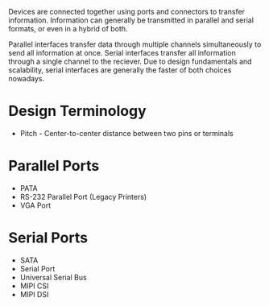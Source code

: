 Devices are connected together using ports and connectors to transfer information. Information can generally be transmitted in parallel and serial formats, or even in a hybrid of both.

Parallel interfaces transfer data through multiple channels simultaneously to send all information at once. Serial interfaces transfer all information through a single channel to the reciever. Due to design fundamentals and scalability, serial interfaces are generally the faster of both choices nowadays.

# Design Terminology
- Pitch - Center-to-center distance between two pins or terminals

# Parallel Ports

- PATA
- RS-232 Parallel Port (Legacy Printers)
- VGA Port

# Serial Ports

- SATA
- Serial Port
- Universal Serial Bus
- MIPI CSI
- MIPI DSI